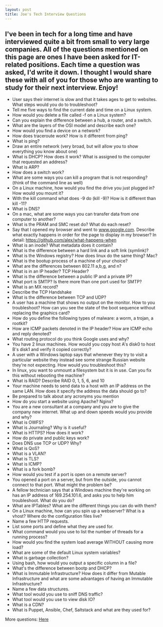 ```yaml
---
layout: post
title: Joe's Tech Interview Questions
---
```


I've been in tech for a long time and have interviewed quite a bit from small to very large companies. All of the questions mentioned on this page are ones I have been asked for IT-related positions. Each time a question was asked, I'd write it down. I thought I would share these with all of you for those who are wanting to study for their next interview. Enjoy!
 ---
* User says their internet is slow and that it takes ages to get to websites. What steps would you do to troubleshoot?
* Tell me five ways to find the current date and time on a Linux system.
* How would you delete a file called -f on a Linux system?
* Can you explain the difference between a hub, a router, and a switch.
* What are the layers of the OSI model and describe each one?
* How would you find a device on a network?
* How does traceroute work? How is it different from ping?
* What is ping?
* Draw an entire network (very broad, but will allow you to show everything you know about one)
* What is DHCP? How does it work? What is assigned to the computer that requested an address?
* What is ARP?
* How does a switch work?
* What are some ways you can kill a program that is not responding? (think of the command line as well)
* On a Linux machine, how would you find the drive you just plugged in? How would you mount it?
* With the kill command what does -9 do (kill -9)? How is it different than kill -11?
* What is DNS?
* On a mac, what are some ways you can transfer data from one computer to another?
* What is the PRAM and SMC reset do? What do each reset?
* Say that I opened my browser and went to www.google.com. Describe what exactly happens in order for the page to display in my browser? In detail: https://github.com/alex/what-happens-when
* What is an inode? What metadata does it contain?
* What is the difference between a hard link and a soft link (symlink)?
* What is the Windows registry? How does linux do the same thing? Mac?
* What is the bootup process of a machine of your choice?
* What are the differences between 802.11 a,b,g, and n?
* What is in an IP header? TCP Header?
* What is the difference between a public IP and a private IP?
* What port is SMTP? Is there more than one port used for SMTP?
* What is an MX record?
* Describe the TCP Handshake
* What is the difference between TCP and UDP?
* A user has a machine that shows no output on the monitor. How to you troubleshoot? How can you see the state of the boot sequence without replacing the graphics card?
* How do you define the following types of malware: a worm, a trojan, a rootkit?
* How are ICMP packets denoted in the IP header? How are ICMP echo and reply denoted?
* What routing protocol do you think Google uses and why?
* You have 2 linux machines. How would you copy host A's disk0 to host B's disk1 and verify it copied correctly?
* A user with a Windows laptop says that whenever they try to visit a particular website they instead see some strange Russian website they're not expecting. How would you troubleshoot this?
* In linux, you want to unmount a filesystem but it is in use. Can you fix this without rebooting the machine?
* What is RAID? Describe RAID 0, 1, 5, 6, and 10
* Your machine needs to send data to a host with an IP address on the same LAN. How does it specify the address the data should go to?
* Be prepared to talk about any acronyms you mention
* How do you start a website using Apache? Nginx?
* You are a new consultant at a company and you are to give the company new internet. What up and down speeds would you provide and why?
* What is OWFS?
* What is Journaling? Why is it useful?
* What is HTTPS? How does it work?
* How do private and public keys work?
* Does DNS use TCP or UDP? Why?
* What is QoS?
* What is a VLAN?
* What is TLS?
* What is ICMP?
* What is a fork bomb?
* How would you test if a port is open on a remote server?
* You opened a port on a server, but from the outside, you cannot connect to that port. What might the problem be?
* A fellow technician says that a Windows machine they're working on has an IP address of 169.254.101.6, and asks you to help him troubleshoot. What do you do?
* What are IPTables? What are the different things you can do with them?
* On a Linux machine, how can you spin up a webserver? What is a vhost? Where do the configuration files live?
* Name a few HTTP requests.
* List some ports and define what they are used for.
* What command would you use to list the number of threads for a running process?
* How would you find the system load average WITHOUT causing more load?
* What are some of the default Linux system variables?
* What is garbage collection?
* Using bash, how would you output a specific column in a file?
* What's the difference between bootp and DHCP?
* What is Immutable Infrastructure? How does it differ from Mutable Infrastructure and what are some advantages of having an Immutable Infrastructure?
* Name a few data structures.
* What tool would you use to sniff DNS traffic?
* What tool would you use to view disk IO?
* What is a CDN?
* What is Puppet, Ansible, Chef, Saltstack and what are they used for?

More questions: [Here](https://github.com/chassing/linux-sysadmin-interview-questions)